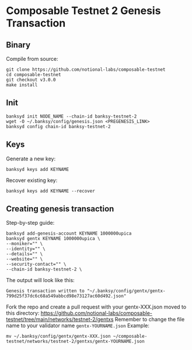 # Composable Testnet 2 Genesis Transaction

## Binary
Compile from source:
```
git clone https://github.com/notional-labs/composable-testnet
cd composable-testnet 
git checkout v3.0.0
make install
```

## Init
```
banksyd init NODE_NAME --chain-id banksy-testnet-2
wget -O ~/.banksy/config/genesis.json <PREGENESIS_LINK>
banksyd config chain-id banksy-testnet-2
```

## Keys
Generate a new key:
```
banksyd keys add KEYNAME 
```
Recover existing key:
```
banksyd keys add KEYNAME --recover
```

## Creating genesis transaction
Step-by-step guide:
```
banksyd add-genesis-account KEYNAME 1000000upica
banksyd gentx KEYNAME 1000000upica \
--moniker="" \
--identity="" \
--details="" \
--website="" \
--security-contact="" \
--chain-id banksy-testnet-2 \
```
The output will look like this: 
```
Genesis transaction written to "~/.banksy/config/gentx/gentx-799d25f37dc6c68a549abbcd98e73127ac60d492.json"
```
Fork the repo and create a pull request with your gentx-XXX.json moved to this directory: https://github.com/notional-labs/composable-testnet/tree/main/networks/testnet-2/gentxs
Remember to change the file name to your validator name `gentx-YOURNAME.json`
Example:
```
mv ~/.banksy/config/gentx/gentx-XXX.json ~/composable-testnet/networks/testnet-2/gentxs/gentx-YOURNAME.json
```
